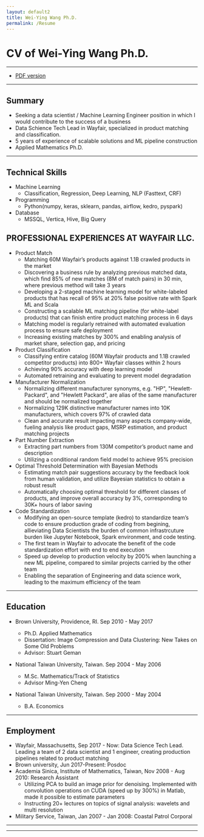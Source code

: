```yaml
---
layout: default2
title: Wei-Ying Wang Ph.D. 
permalink: /Resume
---
```


# CV of Wei-Ying Wang Ph.D.
---

* [PDF version](/assets/wayne_cv_2022.pdf)


---
## Summary ##
* Seeking a data scientist / Machine Learning Engineer position in which I would contribute to the success of
a business
* Data Schience Tech Lead in Wayfair, specialized in product matching and classification.
* 5 years of experience of scalable solutions and ML pipeline construction
* Applied Mathematics Ph.D.

---
## Technical Skills
* Machine Learning 
  * Classification, Regression, Deep Learning, NLP (Fasttext, CRF)
* Programming 
  * Python(numpy, keras, sklearn, pandas, airflow, kedro, pyspark)
* Database 
  * MSSQL, Vertica, Hive, Big Query

## PROFESSIONAL EXPERIENCES AT WAYFAIR LLC.
* Product Match
  * Matching 60M Wayfair’s products against 1.1B crawled products in the market
  * Discovering a business rule by analyzing previous matched data, which find 85% of new matches (8M of match
pairs) in 30 min, where previous method will take 3 years
  * Developing a 2-staged machine learning model for white-labeled products that has recall of 95% at 20% false
positive rate with Spark ML and Scala
  * Constructing a scalable ML matching pipeline (for white-label products) that can finish entire product matching
process in 6 days
  * Matching model is regularly retrained with automated evaluation process to ensure safe deployment
  * Increasing existing matches by 300% and enabling analysis of market share, selection gap, and pricing
* Product Classification
  * Classifying entire catalog (60M Wayfair products and 1.1B crawled competitor products) into 800+ Wayfair
classes within 2 hours
  * Achieving 90% accuracy with deep learning model
  * Automated retraining and evaluating to prevent model degradation
* Manufacturer Normalization
  * Normalizing different manufacturer synonyms, e.g. "HP", "Hewlett-Packard", and "Hewlett Packard", are
alias of the same manufacturer and should be normalized together
  * Normalizing 129K distinctive manufacturer names into 10K manufacturers, which covers 97% of crawled data
  * Clean and accurate result impacting many aspects company-wide, fueling analysis like product gaps, MSRP
estimation, and product matching projects
* Part Number Extraction
  * Extracting part numbers from 130M competitor’s product name and description
  * Utilizing a conditional random field model to achieve 95% precision
* Optimal Threshold Determination with Bayesian Methods
  * Estimating match pair suggestions accuracy by the feedback look from human validation, and utilize Bayesian
statistics to obtain a robust result
  * Automatically choosing optimal threshold for different classes of products, and improve overall accuracy by
3%, corresponding to 30K+ hours of labor saving
* Code Standardization
  * Modifying an open-source template (kedro) to standardize team’s code to ensure production grade of coding
from begining, allieviating Data Scientists the burden of common infrastrcuture burden like Jupyter Notebook,
Spark environment, and code testing.
  * The first team in Wayfair to advocate the benefit of the code standardization effort with end to end execution
  * Speed up develop to production velocity by 200% when launching a new ML pipeline, compared to similar
projects carried by the other team
  * Enabling the separation of Engineering and data science work, leading to the maximum efficiency of the team

---
## Education

* Brown University, Providence, RI. Sep 2010 - May 2017
  * Ph.D. Applied Mathematics
  * Dissertation: Image Compression and Data Clustering: New Takes on Some Old Problems
  * Advisor: Stuart Geman
	
* National Taiwan University, Taiwan. Sep 2004 - May 2006
  * M.Sc. Mathematics/Track of Statistics
  * Advisor Ming-Yen Cheng
* National Taiwan University, Taiwan. Sep 2000 - May 2004
  * B.A. Economics

---
## Employment
  * Wayfair, Massachusetts, Sep 2017 - Now: Data Science Tech Lead. Leading a team of 2 data scientist and 1 engineer, creating production pipelines related to product matching
  * Brown university, Jun 2017-Present: Posdoc
  * Academia Sinica, Institute of Mathematics, Taiwan, Nov 2008 - Aug 2010: Research Assistant
	*  Utilizing PCA to build an image prior for denoising. Implemented with convolution operations on CUDA (speed up by 300%) in Matlab, made it possible to estimate parameters
	*  Instructing 20+ lectures on topics of signal analysis: wavelets and multi resolution
  * Military Service, Taiwan, Jan 2007 - Jan 2008: Coastal Patrol Corporal
---  
****
